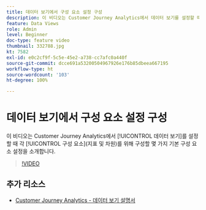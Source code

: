 ```yaml
---
title: 데이터 보기에서 구성 요소 설정 구성
description: 이 비디오는 Customer Journey Analytics에서 데이터 보기를 설정할 때 각 구성 요소(지표 및 차원)를 위해 구성할 몇 가지 기본 구성 요소 설정을 소개합니다.
feature: Data Views
role: Admin
level: Beginner
doc-type: feature video
thumbnail: 332788.jpg
kt: 7582
exl-id: e0c2cf9f-5c5e-45e2-a738-cc7afc0a440f
source-git-commit: dcce691a53200504967926e176b85dbeea667195
workflow-type: ht
source-wordcount: '103'
ht-degree: 100%

---
```


# 데이터 보기에서 구성 요소 설정 구성

이 비디오는 Customer Journey Analytics에서 [!UICONTROL 데이터 보기]를 설정할 때 각 [!UICONTROL 구성 요소](지표 및 차원)를 위해 구성할 몇 가지 기본 구성 요소 설정을 소개합니다.

>[!VIDEO](https://video.tv.adobe.com/v/332788/?quality=12&learn=on)

## 추가 리소스

* [Customer Journey Analytics - 데이터 보기 설명서](https://experienceleague.adobe.com/docs/analytics-platform/using/cja-dataviews/create-dataview.html)
